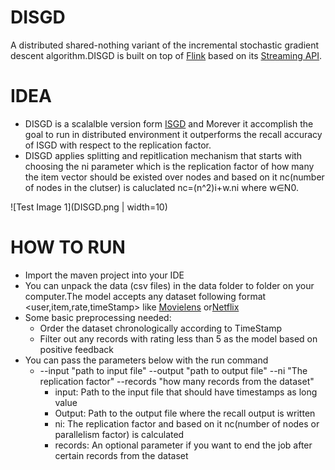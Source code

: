 




# DISGD
A distributed shared-nothing variant of the incremental stochastic gradient descent algorithm.DISGD is built on top of [Flink](https://flink.apache.org/) based on its [Streaming API](https://ci.apache.org/projects/flink/flink-docs-stable/dev/datastream_api.html).

# IDEA
- DISGD is a scalalble version form [ISGD](https://link.springer.com/chapter/10.1007/978-3-319-08786-3_41) and Morever it accomplish the goal to run in distributed environment it outperforms the recall accuracy of ISGD with respect to the replication factor. 
- DISGD applies splitting and repitlication mechanism that starts with choosing the ni parameter which is the replication factor of how many the item vector should be existed over nodes and based on it nc(number of nodes in the clutser) is caluclated nc=(n^2)i+w.ni where w∈N0.

 ![Test Image 1](DISGD.png | width=10)



# HOW TO RUN #
- Import the maven project into your IDE
- You can unpack the data (csv files) in the data folder to folder on your computer.The model accepts any dataset following format <user,item,rate,timeStamp> like [Movielens](https://grouplens.org/datasets/movielens/) or[Netflix](https://www.kaggle.com/netflix-inc/netflix-prize-data)
- Some basic preprocessing needed:
  - Order the dataset chronologically according to TimeStamp
  - Filter out any records with rating less than 5 as the model based on positive feedback
- You can pass the parameters below with the run command
  - --input "path to input file" --output "path to output file" --ni "The replication factor" --records "how many records from the dataset"
    * input: Path to the input file that should have timestamps as long value
    * Output: Path to the output file where the recall output is written
    * ni: The replication factor and based on it nc(number of nodes or parallelism factor) is calculated
    * records: An optional parameter if you want to end the job after certain records from the dataset
